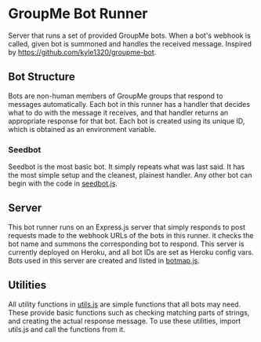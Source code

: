 # GroupMe Bot Runner

Server that runs a set of provided GroupMe bots. When a bot's webhook is called, given bot is summoned and handles the received message. Inspired by https://github.com/kyle1320/groupme-bot.

## Bot Structure

Bots are non-human members of GroupMe groups that respond to messages automatically. Each bot in this runner has a handler that decides what to do with the message it receives, and that handler returns an appropriate response for that bot. Each bot is created using its unique ID, which is obtained as an environment variable.

### Seedbot

Seedbot is the most basic bot. It simply repeats what was last said. It has the most simple setup and the cleanest, plainest handler. Any other bot can begin with the code in [seedbot.js](./src/bots/seedbot.js).

## Server

This bot runner runs on an Express.js server that simply responds to post requests made to the webhook URLs of the bots in this runner. it checks the bot name and summons the corresponding bot to respond. This server is currently deployed on Heroku, and all bot IDs are set as Heroku config vars. Bots used in this server are created and listed in [botmap.js](./src/botmap.js).

## Utilities

All utility functions in [utils.js](./src/utils.js) are simple functions that all bots may need. These provide basic functions such as checking matching parts of strings, and creating the actual response message. To use these utilities, import utils.js and call the functions from it.

